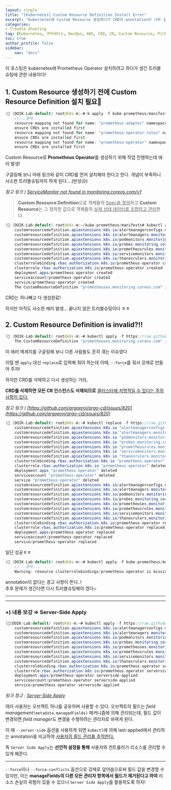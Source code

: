 ```yaml
---
layout: single
title: "[Kubernetes] Custom Resource Definition Install Error"
excerpt: "Kubernetes에 Custom Resource 생성하다가 CRD의 annotation이 너무 길어서 CRD가 생성되지 않는 에러 해결"
categories:
- Trouble Shooting
tag: [Kubernetes, 쿠버네티스, DevOps, AWS, CRD, CR, Custom Resource, 커스텀 리소스, 프로메테우스, Prometheus Operator]
toc: true
author_profile: false
sidebar:
    nav: "docs"
---
```

  
이 포스팅은 kubernetes에 Prometheus Operator 설치하려고 하다가 생긴 트러블 슈팅에 관한 내용이다!  
  
## 1. Custom Resource 생성하기 전에 Custom Resource Definition 설치 필요🌟

```java
(🍉 |DOIK-Lab:default) root@k8s-m:~# k apply -f kube-prometheus/manifests/
	//...중략...
	resource mapping not found for name: "prometheus-adapter" namespace: "monitoring" from "kube-prometheus/manifests/prometheusAdapter-serviceMonitor.yaml": no matches for kind "ServiceMonitor" in version "monitoring.coreos.com/v1"
	ensure CRDs are installed first
	resource mapping not found for name: "prometheus-operator-rules" namespace: "monitoring" from "kube-prometheus/manifests/prometheusOperator-prometheusRule.yaml": no matches for kind "PrometheusRule" in version "monitoring.coreos.com/v1"
	ensure CRDs are installed first
	resource mapping not found for name: "prometheus-operator" namespace: "monitoring" from "kube-prometheus/manifests/prometheusOperator-serviceMonitor.yaml": no matches for kind "ServiceMonitor" in version "monitoring.coreos.com/v1"
	ensure CRDs are installed first
```

Custom Resource로 **Prometheus Operator**를 생성하기 위해 작업 진행하는데 에러 발생!

구글링해 보니 아래 링크와 같이 CRD를 먼저 설치해야 한다고 한다. 개념이 부족하니 사소한 트러블슈팅까지 하게 된다….(반성😥)  
  
*참고 링크 ) [ServiceMonitor not found in monitoring.coreos.com/v1](https://stackoverflow.com/questions/51095556/servicemonitor-not-found-in-monitoring-coreos-com-v1)*  
  
> **Custom Resource Definition**으로 객체들의 <u>Spec을 정의</u>하고 **Custom Resource**는 그 정의한 값으로 객체들의 <u>실제 상태 데이터를 조합하고 관리</u>한다. 


```java
(🍉 |DOIK-Lab:default) root@k8s-m:~/kube-prometheus/manifests# kubectl apply -f https://raw.githubusercontent.com/prometheus-operator/prometheus-operator/main/bundle.yaml
	customresourcedefinition.apiextensions.k8s.io/alertmanagerconfigs.monitoring.coreos.com created
	customresourcedefinition.apiextensions.k8s.io/alertmanagers.monitoring.coreos.com created
	customresourcedefinition.apiextensions.k8s.io/podmonitors.monitoring.coreos.com created
	customresourcedefinition.apiextensions.k8s.io/probes.monitoring.coreos.com created
	customresourcedefinition.apiextensions.k8s.io/prometheusrules.monitoring.coreos.com created
	customresourcedefinition.apiextensions.k8s.io/servicemonitors.monitoring.coreos.com created
	customresourcedefinition.apiextensions.k8s.io/thanosrulers.monitoring.coreos.com created
	clusterrolebinding.rbac.authorization.k8s.io/prometheus-operator created
	clusterrole.rbac.authorization.k8s.io/prometheus-operator created
	deployment.apps/prometheus-operator created
	serviceaccount/prometheus-operator created
	service/prometheus-operator created
	The CustomResourceDefinition "prometheuses.monitoring.coreos.com" is invalid: metadata.annotations: Too long: must have at most 262144 bytes
```
  
CRD는 하나빼고 다 생성완료!  
  
하지만 아직도 사소한 에러 발생…
끝나지 않은 트러블슈팅이다 ㅎㅎ

## 2. Custom Resource Definition is invalid?!!

```java
(🍉 |DOIK-Lab:default) root@k8s-m:~# kubectl apply -f https://raw.githubusercontent.com/prometheus-operator/prometheus-operator/main/bundle.yaml
	The CustomResourceDefinition "prometheuses.monitoring.coreos.com" is invalid: metadata.annotations: Too long: must have at most 262144 bytes
```

이 에러 메세지를 구글링해 보니 다른 사람들도 흔히 겪는 이슈였다

이럴 땐 `apply` 대신 `replace`로 입력해 줘야 하는데 이때, `--force`를 줘서 강제로 만들어 주자!

하지만 CRD를 삭제하고 다시 생성하는 거라,  

**CRD를 삭제하면 모든 CR 인스턴스도 삭제되므로** <u>클러스터에 치명적일 수 있다는 주의 사항이 있다.</u>

*참고 링크 ) [https://github.com/argoproj/argo-cd/issues/820](https://github.com/argoproj/argo-cd/issues/820)*


```java
(🍉 |DOIK-Lab:default) root@k8s-m:~# kubectl replace -f https://raw.githubusercontent.com/prometheus-operator/prometheus-operator/main/bundle.yaml --force
	customresourcedefinition.apiextensions.k8s.io "alertmanagerconfigs.monitoring.coreos.com" deleted
	customresourcedefinition.apiextensions.k8s.io "alertmanagers.monitoring.coreos.com" deleted
	customresourcedefinition.apiextensions.k8s.io "podmonitors.monitoring.coreos.com" deleted
	customresourcedefinition.apiextensions.k8s.io "probes.monitoring.coreos.com" deleted
	customresourcedefinition.apiextensions.k8s.io "prometheusrules.monitoring.coreos.com" deleted
	customresourcedefinition.apiextensions.k8s.io "servicemonitors.monitoring.coreos.com" deleted
	customresourcedefinition.apiextensions.k8s.io "thanosrulers.monitoring.coreos.com" deleted
	clusterrolebinding.rbac.authorization.k8s.io "prometheus-operator" deleted
	clusterrole.rbac.authorization.k8s.io "prometheus-operator" deleted
	deployment.apps "prometheus-operator" deleted
	serviceaccount "prometheus-operator" deleted
	service "prometheus-operator" deleted
	customresourcedefinition.apiextensions.k8s.io/alertmanagerconfigs.monitoring.coreos.com replaced
	customresourcedefinition.apiextensions.k8s.io/alertmanagers.monitoring.coreos.com replaced
	customresourcedefinition.apiextensions.k8s.io/podmonitors.monitoring.coreos.com replaced
	customresourcedefinition.apiextensions.k8s.io/probes.monitoring.coreos.com replaced
	customresourcedefinition.apiextensions.k8s.io/prometheuses.monitoring.coreos.com replaced
	customresourcedefinition.apiextensions.k8s.io/prometheusrules.monitoring.coreos.com replaced
	customresourcedefinition.apiextensions.k8s.io/servicemonitors.monitoring.coreos.com replaced
	customresourcedefinition.apiextensions.k8s.io/thanosrulers.monitoring.coreos.com replaced
	clusterrolebinding.rbac.authorization.k8s.io/prometheus-operator replaced
	clusterrole.rbac.authorization.k8s.io/prometheus-operator replaced
	deployment.apps/prometheus-operator replaced
	serviceaccount/prometheus-operator replaced
	service/prometheus-operator replaced
```

일단 성공ㅎㅎ

```java
(🍉 |DOIK-Lab:default) root@k8s-m:~# kubectl apply -f kube-prometheus/manifests/
	//...중략...
	Warning: resource clusterrolebindings/prometheus-operator is missing the kubectl.kubernetes.io/last-applied-configuration annotation which is required by kubectl apply. kubectl apply should only be used on resources created declaratively by either kubectl create --save-config or kubectl apply. The missing annotation will be patched automatically.
```

annotation이 없다는 경고 사항이 뜬다..!  
추후 문제가 생긴다면 다시 트러블슈팅해야 겠다~

---
---
### +) 내용 보강 ⇒ Server-Side Apply

```java
(🚴|DOIK-Lab:default) root@k8s-m:~# kubectl apply -f https://raw.githubusercontent.com/prometheus-operator/prometheus-operator/main/bundle.yaml --server-side
	customresourcedefinition.apiextensions.k8s.io/alertmanagerconfigs.monitoring.coreos.com serverside-applied
	customresourcedefinition.apiextensions.k8s.io/alertmanagers.monitoring.coreos.com serverside-applied
	customresourcedefinition.apiextensions.k8s.io/podmonitors.monitoring.coreos.com serverside-applied
	customresourcedefinition.apiextensions.k8s.io/probes.monitoring.coreos.com serverside-applied
	customresourcedefinition.apiextensions.k8s.io/prometheuses.monitoring.coreos.com serverside-applied
	customresourcedefinition.apiextensions.k8s.io/prometheusrules.monitoring.coreos.com serverside-applied
	customresourcedefinition.apiextensions.k8s.io/servicemonitors.monitoring.coreos.com serverside-applied
	customresourcedefinition.apiextensions.k8s.io/thanosrulers.monitoring.coreos.com serverside-applied
	clusterrolebinding.rbac.authorization.k8s.io/prometheus-operator serverside-applied
	clusterrole.rbac.authorization.k8s.io/prometheus-operator serverside-applied
	deployment.apps/prometheus-operator serverside-applied
	serviceaccount/prometheus-operator serverside-applied
	service/prometheus-operator serverside-applied
```

*링크 참고 : [Server-Side Apply](https://kubernetes.io/docs/reference/using-api/server-side-apply/)*

여러 사용자는 오브젝트 하나를 공유하며 사용할 수 있다. 오브젝트의 필드는 *field management*`(metadata.managedFields)` 메커니즘에 의해 관리되는데, 필드 값이 변경되면 *field manager*도 변경을 수행하려는 관리자로 바뀌게 된다.  

이 때 `--server-side` 옵션을 사용하게 되면 `kubectl`에 의해 last-applied에서 관리하는 annotation을 비교하여 <u>사용자의 필드 관리를 추적한다.</u>  

즉 `Server Side Apply`는 **선언적 설정을 통해** 사용자와 컨트롤러가 리소스를 관리할 수 있게 해준다.  
  
---

`--force`이나 `--force-conflicts` 옵션으로 강제로 덮어씀으로써 필드 값을 변경할 수 있지만, 이는 **manageFields의 다른 모든 관리자 항목에서 필드가 제거된다고 하여** 리소스 손실의 위험이 있을 수 있으니 `Server Side Apply`를 활용하도록 하자!